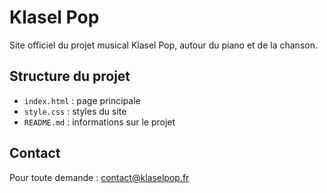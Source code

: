 # Klasel Pop

Site officiel du projet musical Klasel Pop, autour du piano et de la chanson.

## Structure du projet
- `index.html` : page principale
- `style.css` : styles du site
- `README.md` : informations sur le projet

## Contact
Pour toute demande : contact@klaselpop.fr
